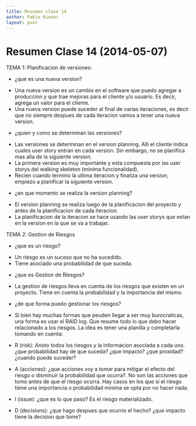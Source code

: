 ```yaml
---
title: Resumen clase 14
author: Pablo Rieser
layout: post
---
```


Resumen Clase 14 (2014-05-07)
===============

TEMA 1: Planificacion de versiones:

* ¿que es una nueva version?
- Una nueva version es un cambio en el software que puedo agregar a produccion y que trae mejoras para el cliente y/o usuario. Es decir, agrega un valor para el cliente. 
- Una nueva version puede suceder al final de varias iteraciones, es decir que no siempre despues de cada iteracion vamos a tener una nueva version.

* ¿quien y como se determinan las versiones?
- Las versiones se determinan en el version planning. Alli el cliente indica cuales user story entran en cada version. Sin embargo, no se planifica mas alla de la siguiente version. 
- La primera version es muy importante y esta compuesta por las user storys del walking skeleton (minima funcionalidad).
- Recien cuando termino la ultima iteracion y finaliza una version, empiezo a planificar la siguiente version.

* ¿en que momento se realiza la version planning?
- El version planning se realiza luego de la planificacion del proyecto y antes de la planificacion de cada iteracion.
- La planificacion de la iteracion se hace usando las user storys que estan en la version en la que se va a trabajar.

TEMA 2: Gestion de Riesgos

* ¿que es un riesgo?
- Un riesgo es un suceso que no ha sucedido.
- Tiene asociado una probabilidad de que suceda.

* ¿que es Gestion de Riesgos?
- La gestion de riesgos lleva en cuenta de los riesgos que existen en un proyecto. Tiene en cuenta la probabilidad y la importancia del mismo.

* ¿de que forma puedo gestionar los riesgos?
- Si bien hay muchas formas que peuden llegar a ser muy burocraticas, una forma es usar el RAID log. Que resume todo lo que debo hacer relacionado a los riesgos. La idea es tener una planilla y completarla tomando en cuenta:

- R (risk): Anoto todos los riesgos y la informacion asociada a cada uno. ¿que probabilidad hay de que suceda? ¿que impacto? ¿que proxidad?¿cuando puede suceder?

- A (acciones): ¿que acciones voy a tomar para mitigar el efecto del riesgo o disminuir la probabilidad que ocurra?. No son las acciones que tomo antes de que el riesgo ocurra. Hay casos en los que si el riesgo tiene una importancia o probabilidad minima se opta por no hacer nada.

- I (issue): ¿que es lo que paso? Es el riesgo materializado.

- D (decisions): ¿que hago despues que ocurrio el hecho? ¿que impacto tiene la decision que tome?
